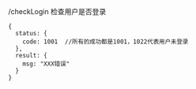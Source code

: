 
/checkLogin  检查用户是否登录

```
{
  status: {
    code: 1001  //所有的成功都是1001，1022代表用户未登录
  },
  result: {
    msg: "XXX错误"
  }
}
```
